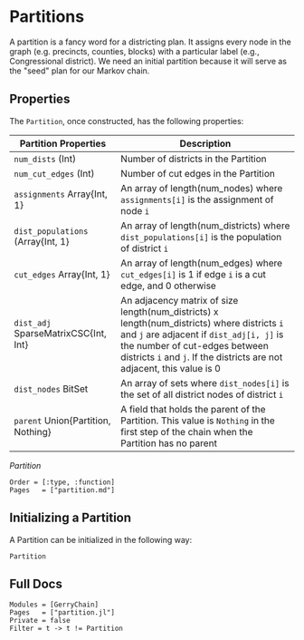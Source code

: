 # Partitions
A partition is a fancy word for a districting plan.
It assigns every node in the graph (e.g. precincts, counties, blocks) with a
particular label (e.g., Congressional district). We need an initial partition
because it will serve as the "seed" plan for our Markov chain.

## Properties
The `Partition`, once constructed, has the following properties:

| Partition Properties                       | Description                                                                              |
|--------------------------------------------|------------------------------------------------------------------------------------------|
| `num_dists` (Int)                          | Number of districts in the Partition                                                     |
| `num_cut_edges` (Int)                      | Number of cut edges in the Partition                                                     |
| `assignments` Array{Int, 1}                | An array of length(num_nodes) where `assignments[i]` is the assignment of node `i`       |
| `dist_populations` (Array{Int, 1}          | An array of length(num_districts) where `dist_populations[i]` is the population of district `i` |
| `cut_edges` Array{Int, 1}                  | An array of length(num_edges) where `cut_edges[i]` is 1 if edge `i` is a cut edge, and 0 otherwise  |
|`dist_adj` SparseMatrixCSC{Int, Int}        | An adjacency matrix of size length(num_districts) x length(num_districts) where districts `i` and `j` are adjacent if `dist_adj[i, j]` is the number of cut-edges between districts `i` and `j`. If the districts are not adjacent, this value is 0 |
| `dist_nodes` BitSet                        | An array of sets where `dist_nodes[i]` is the set of all district nodes of district `i`   |
| `parent` Union{Partition, Nothing}         | A field that holds the parent of the Partition. This value is `Nothing` in the first step of the chain when the Partition has no parent |

*Partition*

```@index
Order = [:type, :function]
Pages   = ["partition.md"]
```

## Initializing a Partition
A Partition can be initialized in the following way:

```@docs
Partition
```

## Full Docs

```@autodocs
Modules = [GerryChain]
Pages   = ["partition.jl"]
Private = false
Filter = t -> t != Partition
```
